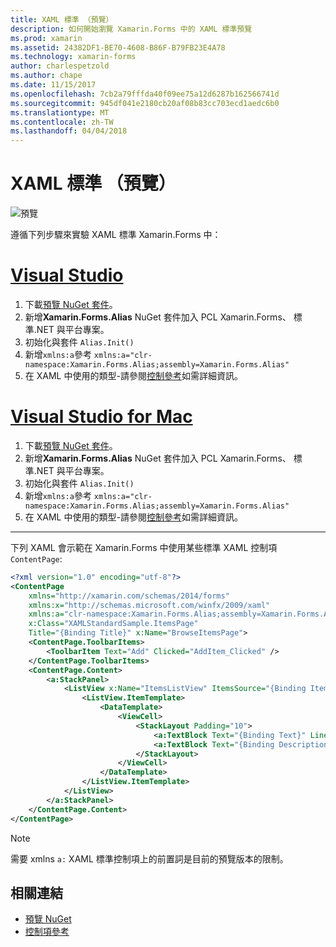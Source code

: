 ```yaml
---
title: XAML 標準 （預覽）
description: 如何開始瀏覽 Xamarin.Forms 中的 XAML 標準預覽
ms.prod: xamarin
ms.assetid: 24382DF1-BE70-4608-B86F-B79FB23E4A78
ms.technology: xamarin-forms
author: charlespetzold
ms.author: chape
ms.date: 11/15/2017
ms.openlocfilehash: 7cb2a79fffda40f09ee75a12d6287b162566741d
ms.sourcegitcommit: 945df041e2180cb20af08b83cc703ecd1aedc6b0
ms.translationtype: MT
ms.contentlocale: zh-TW
ms.lasthandoff: 04/04/2018
---
```

# <a name="xaml-standard-preview"></a>XAML 標準 （預覽）

![預覽](~/media/shared/preview.png)

遵循下列步驟來實驗 XAML 標準 Xamarin.Forms 中：

# <a name="visual-studiotabvswin"></a>[Visual Studio](#tab/vswin)

1. 下載[預覽 NuGet 套件](https://aka.ms/xf-xamlstandard-nuget)。
2. 新增**Xamarin.Forms.Alias** NuGet 套件加入 PCL Xamarin.Forms、 標準.NET 與平台專案。
3. 初始化與套件 `Alias.Init()`
4. 新增`xmlns:a`參考 `xmlns:a="clr-namespace:Xamarin.Forms.Alias;assembly=Xamarin.Forms.Alias"`
5. 在 XAML 中使用的類型-請參閱[控制參考](controls.md)如需詳細資訊。

# <a name="visual-studio-for-mactabvsmac"></a>[Visual Studio for Mac](#tab/vsmac)

1. 下載[預覽 NuGet 套件](https://aka.ms/xf-xamlstandard-nuget)。
2. 新增**Xamarin.Forms.Alias** NuGet 套件加入 PCL Xamarin.Forms、 標準.NET 與平台專案。
3. 初始化與套件 `Alias.Init()`
4. 新增`xmlns:a`參考 `xmlns:a="clr-namespace:Xamarin.Forms.Alias;assembly=Xamarin.Forms.Alias"`
5. 在 XAML 中使用的類型-請參閱[控制參考](controls.md)如需詳細資訊。

-----

下列 XAML 會示範在 Xamarin.Forms 中使用某些標準 XAML 控制項`ContentPage`:

```xml
<?xml version="1.0" encoding="utf-8"?>
<ContentPage 
    xmlns="http://xamarin.com/schemas/2014/forms" 
    xmlns:x="http://schemas.microsoft.com/winfx/2009/xaml" 
    xmlns:a="clr-namespace:Xamarin.Forms.Alias;assembly=Xamarin.Forms.Alias"
    x:Class="XAMLStandardSample.ItemsPage" 
    Title="{Binding Title}" x:Name="BrowseItemsPage">
    <ContentPage.ToolbarItems>
        <ToolbarItem Text="Add" Clicked="AddItem_Clicked" />
    </ContentPage.ToolbarItems>
    <ContentPage.Content>
        <a:StackPanel>
            <ListView x:Name="ItemsListView" ItemsSource="{Binding Items}" VerticalOptions="FillAndExpand" HasUnevenRows="true" RefreshCommand="{Binding LoadItemsCommand}" IsPullToRefreshEnabled="true" IsRefreshing="{Binding IsBusy, Mode=OneWay}" CachingStrategy="RecycleElement" ItemSelected="OnItemSelected">
                <ListView.ItemTemplate>
                    <DataTemplate>
                        <ViewCell>
                            <StackLayout Padding="10">
                                <a:TextBlock Text="{Binding Text}" LineBreakMode="NoWrap" Style="{DynamicResource ListItemTextStyle}" FontSize="16" />
                                <a:TextBlock Text="{Binding Description}" LineBreakMode="NoWrap" Style="{DynamicResource ListItemDetailTextStyle}" FontSize="13" />
                            </StackLayout>
                        </ViewCell>
                    </DataTemplate>
                </ListView.ItemTemplate>
            </ListView>
        </a:StackPanel>
    </ContentPage.Content>
</ContentPage>
```

> [!NOTE]
> 需要 xmlns `a:` XAML 標準控制項上的前置詞是目前的預覽版本的限制。


## <a name="related-links"></a>相關連結

- [預覽 NuGet](https://aka.ms/xf-xamlstandard-nuget)
- [控制項參考](controls.md)
